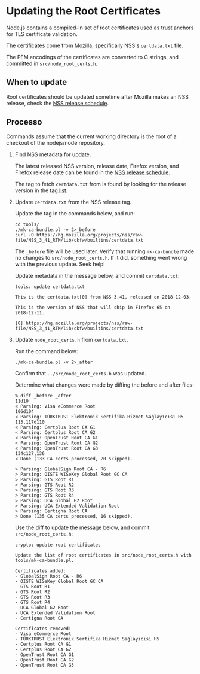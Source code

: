 # Updating the Root Certificates

Node.js contains a compiled-in set of root certificates used as trust anchors for TLS certificate validation.

The certificates come from Mozilla, specifically NSS's `certdata.txt` file.

The PEM encodings of the certificates are converted to C strings, and committed in `src/node_root_certs.h`.

## When to update

Root certificates should be updated sometime after Mozilla makes an NSS release, check the [NSS release schedule](https://wiki.mozilla.org/NSS:Release_Versions).

## Processo

Commands assume that the current working directory is the root of a checkout of the nodejs/node repository.

1. Find NSS metadata for update.

    The latest released NSS version, release date, Firefox version, and Firefox release date can be found in the [NSS release schedule](https://wiki.mozilla.org/NSS:Release_Versions).

    The tag to fetch `certdata.txt` from is found by looking for the release version in the [tag list](https://hg.mozilla.org/projects/nss/tags).

2. Update `certdata.txt` from the NSS release tag.

    Update the tag in the commands below, and run:

    ```shell
    cd tools/
    ./mk-ca-bundle.pl -v 2>_before
    curl -O https://hg.mozilla.org/projects/nss/raw-file/NSS_3_41_RTM/lib/ckfw/builtins/certdata.txt
    ```

    The `_before` file will be used later. Verify that running `mk-ca-bundle` made no changes to `src/node_root_certs.h`. If it did, something went wrong with the previous update. Seek help!

    Update metadata in the message below, and commit `certdata.txt`:

    ```text
    tools: update certdata.txt

    This is the certdata.txt[0] from NSS 3.41, released on 2018-12-03.

    This is the version of NSS that will ship in Firefox 65 on
    2018-12-11.

    [0] https://hg.mozilla.org/projects/nss/raw-file/NSS_3_41_RTM/lib/ckfw/builtins/certdata.txt
    ```

3. Update `node_root_certs.h` from `certdata.txt`.

    Run the command below:

    ```shell
    ./mk-ca-bundle.pl -v 2>_after
    ```

    Confirm that `../src/node_root_certs.h` was updated.

    Determine what changes were made by diffing the before and after files:

    ```shell
    % diff _before _after
    11d10
    < Parsing: Visa eCommerce Root
    106d104
    < Parsing: TÜRKTRUST Elektronik Sertifika Hizmet Sağlayıcısı H5
    113,117d110
    < Parsing: Certplus Root CA G1
    < Parsing: Certplus Root CA G2
    < Parsing: OpenTrust Root CA G1
    < Parsing: OpenTrust Root CA G2
    < Parsing: OpenTrust Root CA G3
    134c127,136
    < Done (133 CA certs processed, 20 skipped).
    ---
    > Parsing: GlobalSign Root CA - R6
    > Parsing: OISTE WISeKey Global Root GC CA
    > Parsing: GTS Root R1
    > Parsing: GTS Root R2
    > Parsing: GTS Root R3
    > Parsing: GTS Root R4
    > Parsing: UCA Global G2 Root
    > Parsing: UCA Extended Validation Root
    > Parsing: Certigna Root CA
    > Done (135 CA certs processed, 16 skipped).
    ```

    Use the diff to update the message below, and commit `src/node_root_certs.h`:

    ```text
    crypto: update root certificates

    Update the list of root certificates in src/node_root_certs.h with
    tools/mk-ca-bundle.pl.

    Certificates added:
    - GlobalSign Root CA - R6
    - OISTE WISeKey Global Root GC CA
    - GTS Root R1
    - GTS Root R2
    - GTS Root R3
    - GTS Root R4
    - UCA Global G2 Root
    - UCA Extended Validation Root
    - Certigna Root CA

    Certificates removed:
    - Visa eCommerce Root
    - TÜRKTRUST Elektronik Sertifika Hizmet Sağlayıcısı H5
    - Certplus Root CA G1
    - Certplus Root CA G2
    - OpenTrust Root CA G1
    - OpenTrust Root CA G2
    - OpenTrust Root CA G3
    ```
